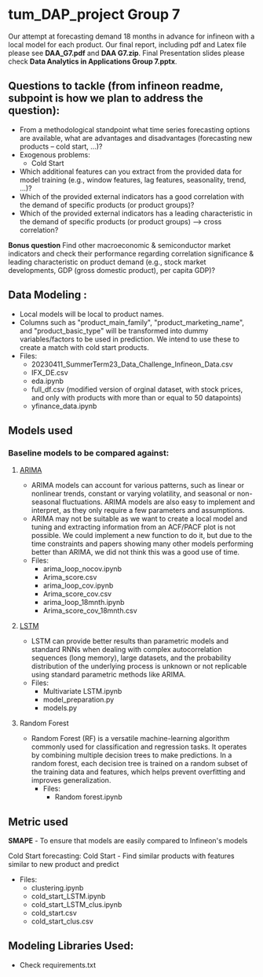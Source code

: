 # tum_DAP_project Group 7
Our attempt at forecasting demand 18 months in advance for infineon with a local model for each product.
Our final report, including pdf and Latex file please see **DAA_G7.pdf** and **DAA G7.zip**.
Final Presentation slides please check **Data Analytics in Applications Group 7.pptx**.

## Questions to tackle (from infineon readme, subpoint is how we plan to address the question):
- From a methodological standpoint what time series forecasting options are available, what are advantages and disadvantages (forecasting new products – cold start, …)?
 - Exogenous problems:
    - Cold Start 
- Which additional features can you extract from the provided data for model training (e.g., window features, lag features, seasonality, trend, …)?
- Which of the provided external indicators has a good correlation with the demand of specific products (or product groups)?
- Which of the provided external indicators has a leading characteristic in the demand of specific products (or product groups) --> cross correlation?

**Bonus question**
Find other macroeconomic & semiconductor market indicators and check their performance regarding correlation significance & leading characteristic on product demand (e.g., stock market developments, GDP (gross domestic product), per capita GDP)?

## Data Modeling :
- Local models will be local to product names.
- Columns such as "product_main_family", "product_marketing_name", and "product_basic_type" will be transformed into dummy variables/factors to be used in prediction. We intend to use these to create a match with cold start products.
- Files:
  - 20230411_SummerTerm23_Data_Challenge_Infineon_Data.csv 
  - IFX_DE.csv
  - eda.ipynb
  - full_df.csv (modified version of orginal dataset, with stock prices, and only with products with more than or equal to 50 datapoints)
  - yfinance_data.ipynb

## Models used
### Baseline models to be compared against:
1. [ARIMA](https://www.linkedin.com/advice/3/what-advantages-disadvantages-arima-models-forecasting#:~:text=Advantages%20of%20ARIMA%20models&text=ARIMA%20models%20can%20account%20for,a%20few%20parameters%20and%20assumptions.)
    - ARIMA models can account for various patterns, such as linear or nonlinear trends, constant or varying volatility, and seasonal or non-seasonal fluctuations. ARIMA models are also easy to implement and interpret, as they only require a few parameters and assumptions. 
    - ARIMA may not be suitable as we want to create a local model and tuning and extracting information from an ACF/PACF plot is not possible. We could implement a new function to do it, but due to the time constraints and papers showing many other models performing better than ARIMA, we did not think this was a good use of time.
    - Files:
      - arima_loop_nocov.ipynb
      - Arima_score.csv
      - arima_loop_cov.ipynb
      - Arima_score_cov.csv
      - arima_loop_18mnth.ipynb
      - Arima_score_cov_18mnth.csv
2. [LSTM](https://www.quora.com/Why-is-LSTM-good-for-time-series-prediction)
    - LSTM can provide better results than parametric models and standard RNNs when dealing with complex autocorrelation sequences (long memory), large datasets, and the probability distribution of the underlying process is unknown or not replicable using standard parametric methods like ARIMA. 
    - Files:
      - Multivariate LSTM.ipynb
      - model_preparation.py
      - models.py
      
3. Random Forest
   - Random Forest (RF) is a versatile machine-learning algorithm commonly used for classification and regression tasks. It operates by combining multiple decision trees to make predictions. In a random forest, each decision tree is trained on a random subset of the training data and features, which helps prevent overfitting and improves generalization.
     - Files:
       - Random forest.ipynb

## Metric used
**SMAPE** - To ensure that models are easily compared to Infineon's models

Cold Start forecasting:
Cold Start - Find similar products with features similar to new product and predict
   - Files:
     - clustering.ipynb
     - cold_start_LSTM.ipynb
     - cold_start_LSTM_clus.ipynb
     - cold_start.csv
     - cold_start_clus.csv

## Modeling Libraries Used:
- Check requirements.txt
